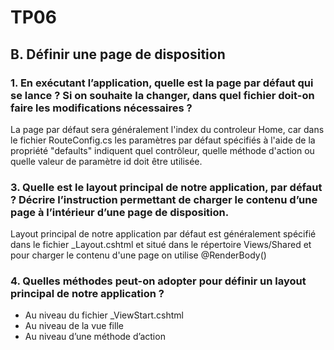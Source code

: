 # TP06
## B. Définir une page de disposition
### 1. En exécutant l’application, quelle est la page par défaut qui se lance ? Si on souhaite la changer, dans quel fichier doit-on faire les modifications nécessaires ?
La page par défaut sera généralement l'index du controleur Home, car dans le fichier RouteConfig.cs les paramètres par défaut spécifiés à l'aide de la propriété "defaults" indiquent quel contrôleur, quelle méthode d'action ou quelle valeur de paramètre id doit être utilisée.

### 3. Quelle est le layout principal de notre application, par défaut ? Décrire l’instruction permettant de charger le contenu d’une page à l’intérieur d’une page de disposition.
Layout principal de notre application par défaut est généralement spécifié dans le fichier _Layout.cshtml et situé dans le répertoire Views/Shared et pour charger le contenu d'une page on utilise @RenderBody()

### 4. Quelles méthodes peut-on adopter pour définir un layout principal de notre application ?
- Au niveau du fichier _ViewStart.cshtml
- Au niveau de la vue fille
- Au niveau d’une méthode d’action

